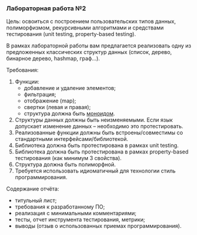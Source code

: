 ### Лабораторная работа №2

Цель: освоиться с построением пользовательских типов данных, полиморфизмом, рекурсивными алгоритмами и средствами тестирования (unit testing, property-based testing).

В рамках лабораторной работы вам предлагается реализовать одну из предложенных классических структур данных (список, дерево, бинарное дерево, hashmap, граф...).

Требования:
1. Функции:
   - добавление и удаление элементов;
   - фильтрация;
   - отображение (map);
   - свертки (левая и правая);
   - структура должна быть [моноидом](https://ru.m.wikipedia.org/wiki/Моноид).
2. Структуры данных должны быть неизменяемыми. Если язык допускает изменение данных – необходимо это протестировать.
3. Реализованные функции должны быть встроены/совместимы со стандартными интерфейсами/библиотекой.
4. Библиотека должна быть протестирована в рамках unit testing.
5. Библиотека должна быть протестирована в рамках property-based тестирования (как минимум 3 свойства).
6. Структура должна быть полиморфной.
7. Требуется использовать идиоматичный для технологии стиль программирования.

Содержание отчёта:
- титульный лист;
- требования к разработанному ПО;
- реализация с минимальными комментариями;
- тесты, отчет инструмента тестирования, метрики;
- выводы (отзыв о использованных приемах программирования).
